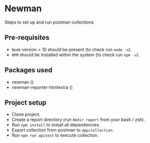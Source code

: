# Newman 
Steps to set up and run postman collections

## Pre-requisites

- `Node` version > 10 should be present (to check run `node -v`).
- `NPM` should be installed within the system (to check run `npm -v`).

## Packages used

- newman ([](https://www.npmjs.com/package/newman))
- newman-reporter-htmlextra ([](https://www.npmjs.com/package/newman-reporter-htmlextra))

## Project setup

- Clone project.
- Create a report directory (run `mkdir report` from your bash / zsh).
- Run `npm install` to install all dependencies.
- Export collection from postman to `app/collection`.
- Run `npm run apitest` to execute collection.
